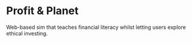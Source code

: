 # Profit & Planet 

Web-based sim that teaches financial literacy whilst letting users explore ethical investing. 
